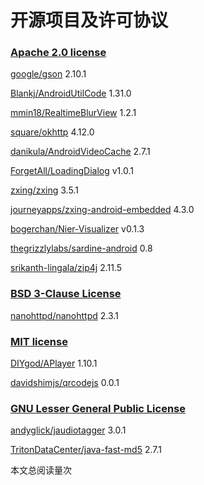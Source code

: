 # 开源项目及许可协议

<script async src="//busuanzi.ibruce.info/busuanzi/2.3/busuanzi.pure.mini.js">
</script>

### [Apache 2.0 license](http://www.apache.org/licenses/LICENSE-2.0.html)

[google/gson](https://github.com/google/gson) 2.10.1

[Blankj/AndroidUtilCode](https://github.com/Blankj/AndroidUtilCode) 1.31.0

[mmin18/RealtimeBlurView](https://github.com/mmin18/RealtimeBlurView) 1.2.1

[square/okhttp](https://github.com/square/okhttp) 4.12.0

[danikula/AndroidVideoCache](https://github.com/danikula/AndroidVideoCache) 2.7.1

[ForgetAll/LoadingDialog](https://github.com/ForgetAll/LoadingDialog) v1.0.1

[zxing/zxing](https://github.com/zxing/zxing) 3.5.1

[journeyapps/zxing-android-embedded](https://github.com/journeyapps/zxing-android-embedded) 4.3.0

[bogerchan/Nier-Visualizer](https://github.com/bogerchan/Nier-Visualizer) v0.1.3

[thegrizzlylabs/sardine-android](https://github.com/thegrizzlylabs/sardine-android/blob/master/LICENSE) 0.8

[srikanth-lingala/zip4j](https://github.com/srikanth-lingala/zip4j) 2.11.5

### [BSD 3-Clause License](https://github.com/NanoHttpd/nanohttpd/blob/master/LICENSE.md)

[nanohttpd/nanohttpd](https://github.com/NanoHttpd/nanohttpd) 2.3.1

### [MIT license](https://mit-license.org)

[DIYgod/APlayer](https://github.com/DIYgod/APlayer) 1.10.1

[davidshimjs/qrcodejs](https://github.com/davidshimjs/qrcodejs) 0.0.1

### [GNU Lesser General Public License](https://www.gnu.org/licenses/lgpl-3.0.en.html)

[andyglick/jaudiotagger](https://github.com/andyglick/jaudiotagger/blob/master/license.txt) 3.0.1

[TritonDataCenter/java-fast-md5](https://github.com/TritonDataCenter/java-fast-md5/blob/master/LICENSE) 2.7.1


本文总阅读量<span id="busuanzi_value_page_pv"></span>次